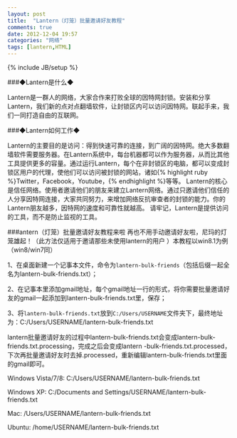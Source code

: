 ```yaml
---
layout: post
title:  "Lantern（灯笼）批量邀请好友教程"
comments: true
date: 2012-12-04 19:57
categories: "网络"
tags: [lantern,HTML]
---
```

{% include JB/setup %}

###◆Lantern是什么◆    

Lantern是一群人的网络，大家合作来打败全球的因特网封锁。安装和分享Lantern，我们新的点对点翻墙软件，让封锁区内可以访问因特网。联起手来，我们一同打造自由的互联网。

###◆Lantern如何工作◆   

  Lantern的主要目的是访问：得到快速可靠的连接，到广阔的因特网。绝大多数翻墙软件需要服务器。在Lantern系统中，每台机器都可以作为服务器，从而比其他工具提供更多的容量。通过运行Lantern，每个在非封锁区的电脑，都可以变成封锁区用户的代理，使他们可以访问被封锁的网站，诸如{% highlight ruby %}Twitter，Facebook，Youtube，{% endhighlight %}等等。 Lantern的核心是信任网络。使用者邀请他们的朋友来建立Lantern网络。通过只邀请他们信任的人分享因特网连接，大家共同努力，来增加网络反抗审查者的封锁的能力。你的Lantern朋友越多，因特网的速度和可靠性就越高。 请牢记，Lantern是提供访问的工具，而不是防止监视的工具。    

###antern（灯笼）批量邀请好友教程来啦
再也不用手动邀请好友啦，尼玛的灯笼雄起！（此方法仅适用于邀请那些未使用lantern的用户
）本教程以win8.1为例（win8/win7同）

1、在桌面新建一个记事本文件，命令为`lantern-bulk-friends`（包括后缀一起全名为lantern-bulk-friends.txt）；    

2、在记事本里添加gmail地址，每个gmail地址一行的形式，将你需要批量邀请好友的gmail一起添加到lantern-bulk-friends.txt里，保存；  

3、将`lantern-bulk-friends.txt`放到`C:/Users/USERNAME`文件夹下，最终地址为：C:/Users/USERNAME/lantern-bulk-friends.txt  


  lantern批量邀请好友的过程中lantern-bulk-friends.txt会变成lantern-bulk-friends.txt.processing，完成之后会变成lantern
-bulk-friends.txt.processed，下次再批量邀请好友时去掉.processed，重新编辑lantern-bulk-friends.txt里面的gmail即可。


Windows Vista/7/8: C:/Users/USERNAME/lantern-bulk-friends.txt  

Windows XP: C:/Documents and Settings/USERNAME/lantern-bulk-friends.txt    

Mac: /Users/USERNAME/lantern-bulk-friends.txt  

Ubuntu: /home/USERNAME/lantern-bulk-friends.txt  


